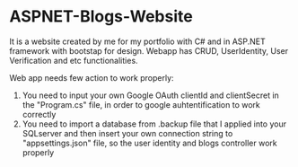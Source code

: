 # ASPNET-Blogs-Website
It is a website created by me for my portfolio with C# and in ASP.NET framework with bootstap for design. Webapp has CRUD, UserIdentity, User Verification and etc functionalities. 

Web app needs few action to work properly:
1. You need to input your own Google OAuth clientId and clientSecret in the "Program.cs" file, in order to google auhtentification to work correctly
2. You need to import a database from .backup file that I applied into your SQLserver and then insert your own connection string to "appsettings.json" file, so the user identity and blogs controller work properly